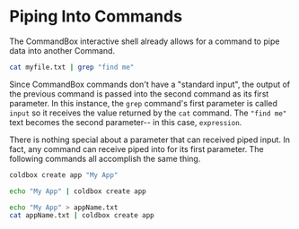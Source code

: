 # Piping Into Commands

The CommandBox interactive shell already allows for a command to pipe data into another Command.

```bash
cat myfile.txt | grep "find me"
```

Since CommandBox commands don't have a "standard input", the output of the previous command is passed into the second command as its first parameter.  In this instance, the `grep` command's first parameter is called `input` so it receives the value returned by the `cat` command.  The `"find me"` text becomes the second parameter-- in this case, `expression`.  

There is nothing special about a parameter that can received piped input.  In fact, any command can receive piped into for its first parameter.  The following commands all accomplish the same thing.

```bash
coldbox create app "My App"
```

```bash
echo "My App" | coldbox create app
```

```bash
echo "My App" > appName.txt
cat appName.txt | coldbox create app
```